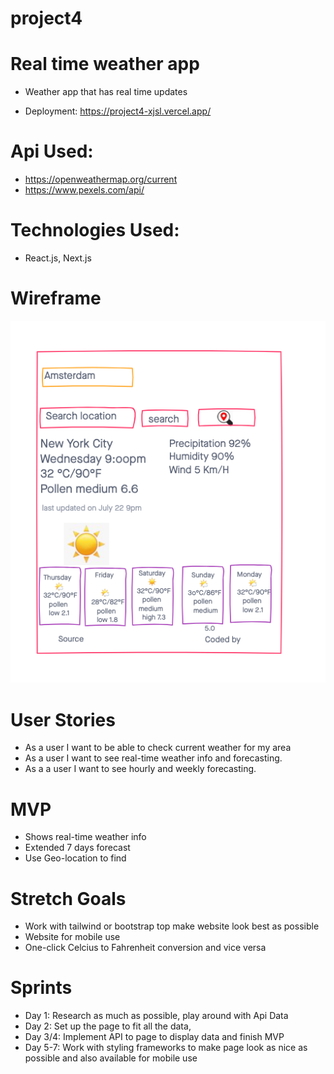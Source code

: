 # project4
# Real time weather app
* Weather app that has real time updates

* Deployment: https://project4-xjsl.vercel.app/

# Api Used:
* https://openweathermap.org/current
* https://www.pexels.com/api/

# Technologies Used:
* React.js, Next.js

# Wireframe
![Wireframe](./public/Wireframe.png)

# User Stories
* As a user I want to be able to check current weather for my area
* As a user I want to see real-time weather info and forecasting.
* As a a user I want to see hourly and weekly forecasting.

# MVP
* Shows real-time weather info
* Extended 7 days forecast
* Use Geo-location to find 

# Stretch Goals
* Work with tailwind or bootstrap top make website look best as possible
* Website for mobile use
* One-click Celcius to Fahrenheit conversion and vice versa

# Sprints
* Day 1: Research as much as possible, play around with Api Data
* Day 2: Set up the page to fit all the data, 
* Day 3/4: Implement API to page to display data and finish MVP
* Day 5-7: Work with styling frameworks to make page look as nice as possible and also available for mobile use